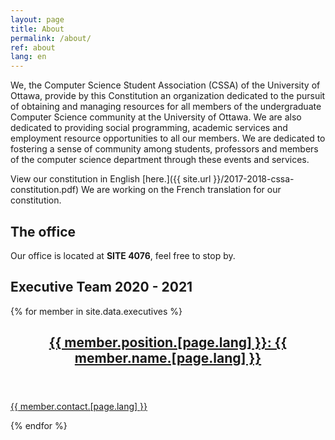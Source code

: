 ```yaml
---
layout: page
title: About
permalink: /about/
ref: about
lang: en
---
```


We, the Computer Science Student Association (CSSA) of the University of Ottawa, provide by this Constitution an organization dedicated to the pursuit of obtaining and managing resources for all members of the undergraduate Computer Science community at the University of Ottawa. We are also dedicated to providing social programming, academic services and employment resource opportunities to all our members. We are dedicated to fostering a sense of community among students, professors and members of the computer science department through these events and services.

View our constitution in English [here.]({{ site.url }}/2017-2018-cssa-constitution.pdf) We are working on the French translation for our constitution.

## The office
Our office is located at <b>SITE 4076</b>, feel free to stop by.

## Executive Team 2020 - 2021

<section class="post-feed">
	{% for member in site.data.executives %}
	<a class="post-card" href="mailto:{{ member.contact.[page.lang] }}">
		<header class="post-card-header">
			<div class="post-card-image" style="background-image: url(&quot;/images/team/{{member.photo}}&quot;);"></div>
			<div class="post-card-tags"></div>
			<h2 class="post-card-title">{{ member.position.[page.lang] }}: {{ member.name.[page.lang] }}</h2>
		</header>
		<section class="post-card-excerpt">
			<p>{{ member.contact.[page.lang] }}</p>
		</section>
	</a>
	{% endfor %}
</section>